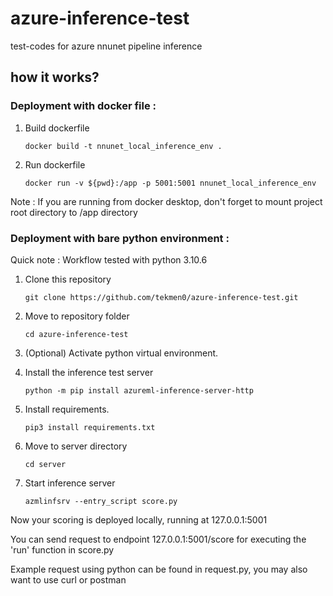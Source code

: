 # azure-inference-test
test-codes for azure nnunet pipeline inference

## how it works?

### Deployment with docker file :

1. Build dockerfile

       docker build -t nnunet_local_inference_env .

2. Run dockerfile

       docker run -v ${pwd}:/app -p 5001:5001 nnunet_local_inference_env

Note : If you are running from docker desktop, don't forget to mount project root directory to /app directory

### Deployment with bare python environment :

Quick note : Workflow tested with python 3.10.6

1. Clone this repository

       git clone https://github.com/tekmen0/azure-inference-test.git
   
3. Move to repository folder

       cd azure-inference-test
   
5. (Optional) Activate python virtual environment.
   
6. Install the inference test server
   
       python -m pip install azureml-inference-server-http

7. Install requirements.

       pip3 install requirements.txt 
   
8. Move to server directory

       cd server

9. Start inference server

       azmlinfsrv --entry_script score.py

Now your scoring is deployed locally, running at 127.0.0.1:5001

You can send request to endpoint 127.0.0.1:5001/score for executing the 'run' function in score.py

Example request using python can be found in request.py, you may also want to use curl or postman
